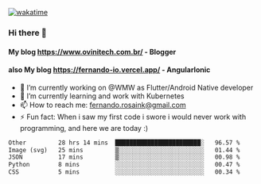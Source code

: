 [![wakatime](https://wakatime.com/badge/user/d5892087-17e6-46ab-8384-91a71a9b88d8.svg)](https://wakatime.com/@d5892087-17e6-46ab-8384-91a71a9b88d8)
### Hi there 👋

#### My blog https://www.ovinitech.com.br/ - Blogger
#### also My blog https://fernando-io.vercel.app/ - AngularIonic

- 🔭 I’m currently working on @WMW as Flutter/Android Native developer
- 🌱 I’m currently learning and work with Kubernetes
- 📫 How to reach me: fernando.rosaink@gmail.com 
- ⚡ Fun fact: When i saw my first code i swore i would never work with programming, and here we are today :)

<!--START_SECTION:waka-->

```txt
Other         28 hrs 14 mins  ████████████████████████░   96.57 %
Image (svg)   25 mins         ▒░░░░░░░░░░░░░░░░░░░░░░░░   01.44 %
JSON          17 mins         ▒░░░░░░░░░░░░░░░░░░░░░░░░   00.98 %
Python        8 mins          ░░░░░░░░░░░░░░░░░░░░░░░░░   00.47 %
CSS           5 mins          ░░░░░░░░░░░░░░░░░░░░░░░░░   00.34 %
```

<!--END_SECTION:waka-->
